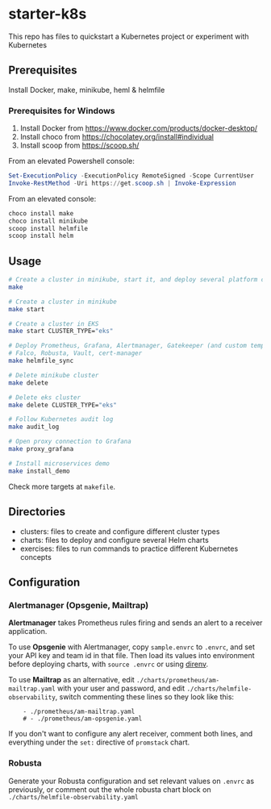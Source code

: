 # starter-k8s

This repo has files to quickstart a Kubernetes project or experiment with Kubernetes

## Prerequisites

Install Docker, make, minikube, heml & helmfile

### Prerequisites for Windows

1. Install Docker from <https://www.docker.com/products/docker-desktop/>
2. Install choco from <https://chocolatey.org/install#individual>
3. Install scoop from <https://scoop.sh/>

From an elevated Powershell console:

```powershell
Set-ExecutionPolicy -ExecutionPolicy RemoteSigned -Scope CurrentUser
Invoke-RestMethod -Uri https://get.scoop.sh | Invoke-Expression
```

From an elevated console:

```bash
choco install make
choco install minikube
scoop install helmfile
scoop install helm
```

## Usage

```bash
# Create a cluster in minikube, start it, and deploy several platform charts on it
make

# Create a cluster in minikube
make start

# Create a cluster in EKS
make start CLUSTER_TYPE="eks"

# Deploy Prometheus, Grafana, Alertmanager, Gatekeeper (and custom templates & constraints),
# Falco, Robusta, Vault, cert-manager
make helmfile_sync

# Delete minikube cluster
make delete

# Delete eks cluster
make delete CLUSTER_TYPE="eks"

# Follow Kubernetes audit log
make audit_log

# Open proxy connection to Grafana
make proxy_grafana

# Install microservices demo
make install_demo
```

Check more targets at `makefile`.

## Directories

+ clusters: files to create and configure different cluster types
+ charts: files to deploy and configure several Helm charts
+ exercises: files to run commands to practice different Kubernetes concepts

## Configuration

### Alertmanager (Opsgenie, Mailtrap)

**Alertmanager** takes Prometheus rules firing and sends an alert to a receiver application.

To use **Opsgenie** with Alertmanager, copy `sample.envrc` to `.envrc`, and set your API key and team id in that file. Then load its values into environment before deploying charts, with `source .envrc` or using [direnv](https://direnv.net/).

To use **Mailtrap** as an alternative, edit `./charts/prometheus/am-mailtrap.yaml` with your user and password, and edit `./charts/helmfile-observability`, switch commenting these lines so they look like this:

```
    - ./prometheus/am-mailtrap.yaml
    # - ./prometheus/am-opsgenie.yaml
```

If you don't want to configure any alert receiver, comment both lines, and everything under the `set:` directive of `promstack` chart.

### Robusta

Generate your Robusta configuration and set relevant values on `.envrc` as previously, or comment out the whole robusta chart block on `./charts/helmfile-observability.yaml`
